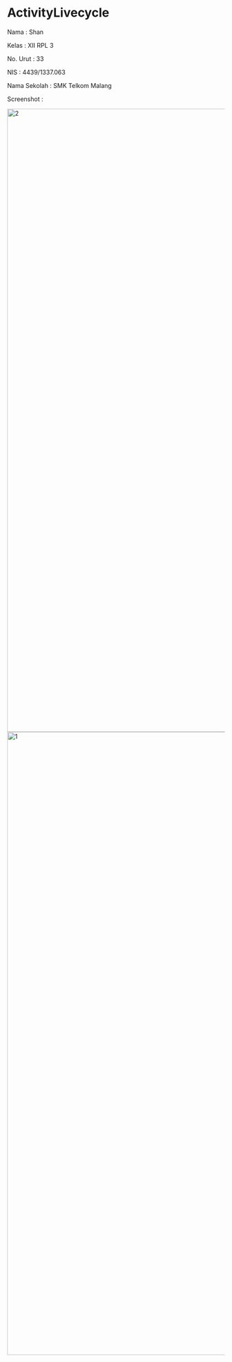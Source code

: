 # ActivityLivecycle

Nama  : Shan

Kelas  : XII RPL 3

No. Urut  : 33

NIS  : 4439/1337.063

Nama Sekolah  : SMK Telkom Malang

Screenshot :

<img width="1440" alt="2" src="https://cloud.githubusercontent.com/assets/22075597/19995308/9fb82376-a288-11e6-8e8a-ca699a1dd8ad.png">

<img width="1440" alt="1" src="https://cloud.githubusercontent.com/assets/22075597/19995309/9fb90cf0-a288-11e6-97f6-a5dd4369f84c.png">
